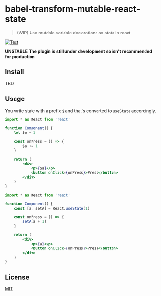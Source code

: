 # babel-transform-mutable-react-state

> (WIP) Use mutable variable declarations as state in react

[![Test](https://github.com/barelyhuman/babel-transform-mutable-react-state/actions/workflows/test.yml/badge.svg)](https://github.com/barelyhuman/babel-transform-mutable-react-state/actions/workflows/test.yml)

**UNSTABLE**
**The plugin is still under development so isn't recommended for production**

## Install

TBD

## Usage

You write state with a prefix `$` and that's converted to `useState` accordingly.

```jsx
import * as React from 'react'

function Component() {
	let $a = 1

	const onPress = () => {
		$a += 1
	}

	return (
		<div>
			<p>{$a}</p>
			<button onClick={onPress}>Press</button>
		</div>
	)
}
```

```jsx
import * as React from 'react'

function Component() {
	const [a, setA] = React.useState(1)

	const onPress = () => {
		setA(a + 1)
	}

	return (
		<div>
			<p>{a}</p>
			<button onClick={onPress}>Press</button>
		</div>
	)
}
```

## License

[MIT](/LICENSE)
